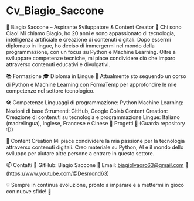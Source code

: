 # Cv_Biagio_Saccone

💼 Biagio Saccone – Aspirante Sviluppatore & Content Creator
👋 Chi sono
Ciao! Mi chiamo Biagio, ho 20 anni e sono appassionato di tecnologia, intelligenza artificiale e creazione di contenuti digitali. Dopo essermi diplomato in lingue, ho deciso di immergermi nel mondo della programmazione, con un focus su Python e Machine Learning. Oltre a sviluppare competenze tecniche, mi piace condividere ciò che imparo attraverso contenuti educativi e divulgativi.

📚 Formazione
🎓 Diploma in Lingue
📖 Attualmente sto seguendo un corso di Python e Machine Learning con FormaTemp per approfondire le mie competenze nel settore tecnologico.

🛠️ Competenze
Linguaggi di programmazione: Python
Machine Learning: Nozioni di base
Strumenti: GitHub, Google Colab
Content Creation: Creazione di contenuti su tecnologia e programmazione
Lingue: Italiano (madrelingua), Inglese, Francese e Cinese
🚀 Progetti
📌 (Guarda repository :D)

🎥 Content Creation
Mi piace condividere la mia passione per la tecnologia attraverso contenuti digitali. Creo materiale su Python, AI e il mondo dello sviluppo per aiutare altre persone a entrare in questo settore.

📫 Contatti
🔗 GitHub: Biagio Saccone
📧 Email: biagiolvaoro63@gmail.com
📱 (https://www.youtube.com/@Desmond63)

💡 Sempre in continua evoluzione, pronto a imparare e a mettermi in gioco con nuove sfide! 🚀
